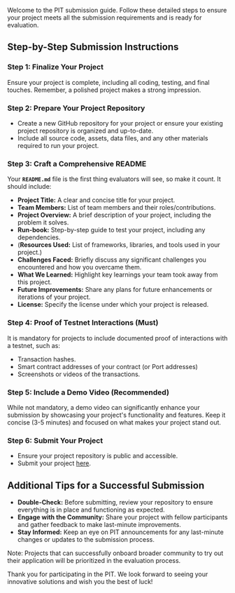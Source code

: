 Welcome to the PIT submission guide. Follow these detailed steps to ensure your project meets all the submission requirements and is ready for evaluation.

## **Step-by-Step Submission Instructions**

### **Step 1: Finalize Your Project**

Ensure your project is complete, including all coding, testing, and final touches. Remember, a polished project makes a strong impression.

### **Step 2: Prepare Your Project Repository**

- Create a new GitHub repository for your project or ensure your existing project repository is organized and up-to-date.
- Include all source code, assets, data files, and any other materials required to run your project.

### **Step 3: Craft a Comprehensive README**

Your **`README.md`** file is the first thing evaluators will see, so make it count. It should include:

- **Project Title:** A clear and concise title for your project.
- **Team Members:** List of team members and their roles/contributions.
- **Project Overview:** A brief description of your project, including the problem it solves.
- **Run-book:** Step-by-step guide to test your project, including any dependencies.
- (**Resources Used:** List of frameworks, libraries, and tools used in your project.)
- **Challenges Faced:** Briefly discuss any significant challenges you encountered and how you overcame them.
- **What We Learned:** Highlight key learnings your team took away from this project.
- **Future Improvements:** Share any plans for future enhancements or iterations of your project.
- **License:** Specify the license under which your project is released.

### **Step 4: Proof of Testnet Interactions (Must)**

It is mandatory for projects to include documented proof of interactions with a testnet, such as:

- Transaction hashes.
- Smart contract addresses of your contract (or Port addresses)
- Screenshots or videos of the transactions.

### **Step 5: Include a Demo Video (Recommended)**

While not mandatory, a demo video can significantly enhance your submission by showcasing your project's functionality and features. Keep it concise (3-5 minutes) and focused on what makes your project stand out.

### **Step 6: Submit Your Project**

- Ensure your project repository is public and accessible.
- Submit your project [here](https://docs.google.com/forms/d/e/1FAIpQLSfRLX9lhmDrx4-QdyxOx8d5TtfdJmqhzSbecGaFFZxm_AZMqg/viewform?usp=sf_link).

## **Additional Tips for a Successful Submission**

- **Double-Check:** Before submitting, review your repository to ensure everything is in place and functioning as expected.
- **Engage with the Community:** Share your project with fellow participants and gather feedback to make last-minute improvements.
- **Stay Informed:** Keep an eye on PIT announcements for any last-minute changes or updates to the submission process.

Note: Projects that can successfully onboard broader community to try out their application will be prioritized in the evaluation process.

Thank you for participating in the PIT. We look forward to seeing your innovative solutions and wish you the best of luck!
